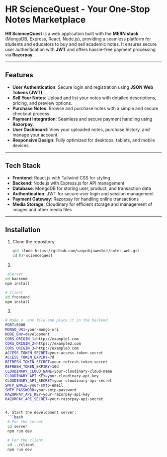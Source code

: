 # HR ScienceQuest - Your One-Stop Notes Marketplace  

**HR ScienceQuest** is a web application built with the **MERN stack** (MongoDB, Express, React, Node.js), providing a seamless platform for students and educators to buy and sell academic notes. It ensures secure user authentication with **JWT** and offers hassle-free payment processing via **Razorpay**.  

---

## Features  

- **User Authentication**: Secure login and registration using **JSON Web Tokens (JWT)**.  
- **Sell Your Notes**: Upload and list your notes with detailed descriptions, pricing, and preview options.  
- **Purchase Notes**: Browse and purchase notes with a simple and secure checkout process.  
- **Payment Integration**: Seamless and secure payment handling using **Razorpay**.  
- **User Dashboard**: View your uploaded notes, purchase history, and manage your account.  
- **Responsive Design**: Fully optimized for desktops, tablets, and mobile devices.  

---

## Tech Stack  

- **Frontend**: React.js with Tailwind CSS for styling  
- **Backend**: Node.js with Express.js for API management  
- **Database**: MongoDB for storing user, product, and transaction data  
- **Authentication**: JWT for secure user login and session management  
- **Payment Gateway**: Razorpay for handling online transactions  
- **Media Storage**: Cloudinary for efficient storage and management of images and other media files  

---

## Installation  

1. Clone the repository:  
   ```bash
   git clone https://github.com/saquibjawedbit/notes-web.git
   cd hr-sciencequest

2.
  ```bash
   #Server
  cd backend
  npm install
  ```
  ```bash
  # Client
  cd frontend
  npm install
  ```

3.
  ```bash
  # Make a .env file and place it in the backend
  PORT=5000
  MONGO_URI=your-mongo-uri
  NODE_ENV=development
  CORS_ORIGIN_1=http://example1.com
  CORS_ORIGIN_2=https://example2.com
  CORS_ORIGIN_3=http://example3.com
  ACCESS_TOKEN_SECRET=your-access-token-secret
  ACCESS_TOKEN_EXPIRY=7d
  REFRESH_TOKEN_SECRET=your-refresh-token-secret
  REFRESH_TOKEN_EXPIRY=10d
  CLOUDINARY_CLOUD_NAME=your-cloudinary-cloud-name
  CLOUDINARY_API_KEY=your-cloudinary-api-key
  CLOUDINARY_API_SECRET=your-cloudinary-api-secret
  SMTP_EMAIL=your-smtp-email
  SMTP_PASSWORD=your-smtp-password
  RAZORPAY_API_KEY=your-razorpay-api-key
  RAZORPAY_API_SECRET=your-razorpay-api-secret


4. Start the development server:  
   ```bash
   # For the server
   cd server
   npm run dev
   
   # For the client
   cd ../client
   npm run dev

